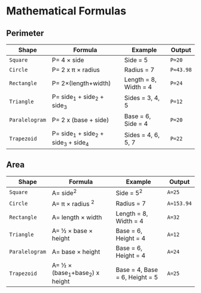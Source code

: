 # Mathematical Formulas

## **Perimeter**

| Shape          | Formula                                                                       | Example               | Output    |
| -------------- | ----------------------------------------------------------------------------- | --------------------- | --------- |
| `Square`       | P= 4 × side                                                                   | Side = 5              | `P=20`    |
| `Circle`       | P= 2 x π × radius                                                             | Radius = 7            | `P≈43.98` |
| `Rectangle`    | P= 2×(length+width)                                                           | Length = 8, Width = 4 | `P=24`    |
| `Triangle`     | P= side<sub>1</sub> + side<sub>2</sub> + side<sub>3</sub>                     | Sides = 3, 4, 5       | `P=12`    |
| `Paralelogram` | P= 2 x (base + side)                                                          | Base = 6, Side = 4    | `P=20`    |
| `Trapezoid`    | P= side<sub>1</sub> + side<sub>2</sub> + side<sub>3 </sub> + side<sub>4</sub> | Sides = 4, 6, 5, 7    | `P=22`    |

## **Area**

| Shape          | Formula                                             | Example                        | Output     |
| -------------- | --------------------------------------------------- | ------------------------------ | ---------- |
| `Square`       | A= side<sup>2</sup>                                 | Side = 5<sup>2</sup>           | `A=25`     |
| `Circle`       | A= π × radius <sup>2</sup>                          | Radius = 7                     | `A≈153.94` |
| `Rectangle`    | A= length × width                                   | Length = 8, Width = 4          | `A=32`     |
| `Triangle`     | A= ½ × base × height                                | Base = 6, Height = 4           | `A=12`     |
| `Paralelogram` | A= base × height                                    | Base = 6, Height = 4           | `A=24`     |
| `Trapezoid`    | A= ½ × (base<sub>1</sub>+base<sub>2</sub>) x height | Base = 4, Base = 6, Height = 5 | `A=25`     |
